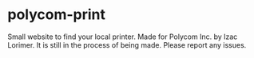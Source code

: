 # polycom-print
Small website to find your local printer. Made for Polycom Inc. by Izac Lorimer.
It is still in the process of being made. Please report any issues.
